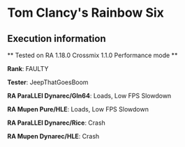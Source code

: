 # Tom Clancy's Rainbow Six 

## Execution information


** Tested on RA 1.18.0 Crossmix 1.1.0 Performance mode **


**Rank**: FAULTY


**Tester**: JeepThatGoesBoom



**RA ParaLLEl Dynarec/Gln64**: Loads, Low FPS Slowdown


**RA Mupen Pure/HLE**: Loads, Low FPS Slowdown


**RA ParaLLEl Dynarec/Rice**: Crash


**RA Mupen Dynarec/HLE**: Crash